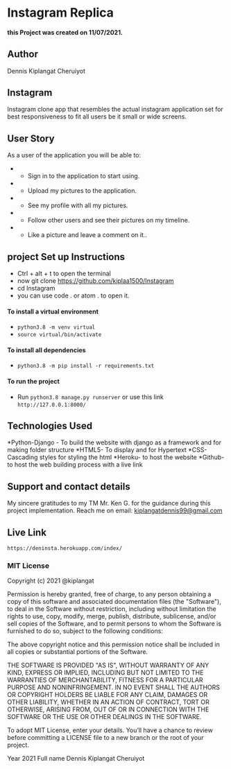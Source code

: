 #   Instagram Replica
#### this Project was created on 11/07/2021.
## Author
Dennis Kiplangat Cheruiyot 
## Instagram
Instagram clone app that resembles the actual instagram application set for best responsiveness to fit all users be it small or wide screens.
## User Story

As a user of the application you will be able to:

* + Sign in to the application to start using.
* + Upload my pictures to the application.
* + See my profile with all my pictures.
* + Follow other users and see their pictures on my timeline.
* + Like a picture and leave a comment on it..

## project Set up Instructions
* Ctrl + alt + t to open the terminal
* now git clone https://github.com/kiplaa1500/Instagram
* cd Instagram
* you can use code . or atom . to open it.

#### To install a virtual environment

* ```python3.8 -m venv virtual``` 
* ```source virtual/bin/activate```

#### To install all dependencies

* ```python3.8 -m pip install -r requirements.txt```

#### To run the project
* Run ```python3.8 manage.py runserver``` or use this link ```http://127.0.0.1:8000/``` 


## Technologies Used
*Python-Django - To build the website with django as a framework and for making folder structure
*HTML5- To display and for Hypertext
*CSS- Cascading styles for styling the html
*Heroku- to host the website
*Github- to host the web building process with a live link
## Support and contact details
My sincere gratitudes to my TM  Mr. Ken G. for the guidance during this project implementation.
Reach me on email: kiplangatdennis99@gmail.com
## Live Link
``https://deninsta.herokuapp.com/index/``
### MIT License

Copyright (c) 2021 @kiplangat

Permission is hereby granted, free of charge, to any person obtaining a copy of this software and associated documentation files (the "Software"), to deal in the Software without restriction, including without limitation the rights to use, copy, modify, merge, publish, distribute, sublicense, and/or sell copies of the Software, and to permit persons to whom the Software is furnished to do so, subject to the following conditions:

The above copyright notice and this permission notice shall be included in all copies or substantial portions of the Software.

THE SOFTWARE IS PROVIDED "AS IS", WITHOUT WARRANTY OF ANY KIND, EXPRESS OR IMPLIED, INCLUDING BUT NOT LIMITED TO THE WARRANTIES OF MERCHANTABILITY, FITNESS FOR A PARTICULAR PURPOSE AND NONINFRINGEMENT. IN NO EVENT SHALL THE AUTHORS OR COPYRIGHT HOLDERS BE LIABLE FOR ANY CLAIM, DAMAGES OR OTHER LIABILITY, WHETHER IN AN ACTION OF CONTRACT, TORT OR OTHERWISE, ARISING FROM, OUT OF OR IN CONNECTION WITH THE SOFTWARE OR THE USE OR OTHER DEALINGS IN THE SOFTWARE.

To adopt MIT License, enter your details. You’ll have a chance to review before committing a LICENSE file to a new branch or the root of your project.

Year 
2021
Full name 
Dennis Kiplangat Cheruiyot